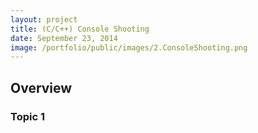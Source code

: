 ```yaml
---
layout: project
title: (C/C++) Console Shooting
date: September 23, 2014
image: /portfolio/public/images/2.ConsoleShooting.png
---
```


## Overview

### Topic 1
